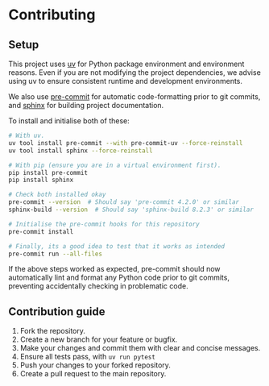 # Contributing

## Setup

This project uses [uv](https://docs.astral.sh/uv/) for Python package environment and
environment reasons. Even if you are not modifying the project dependencies, we advise
using uv to ensure consistent runtime and development environments.

We also use [pre-commit](https://pre-commit.com/) for automatic code-formatting prior 
to git commits, and [sphinx](https://www.sphinx-doc.org/en/master/index.html) for building
project documentation. 

To install and initialise both of these:

```sh
# With uv.
uv tool install pre-commit --with pre-commit-uv --force-reinstall
uv tool install sphinx --force-reinstall

# With pip (ensure you are in a virtual environment first).
pip install pre-commit
pip install sphinx

# Check both installed okay
pre-commit --version  # Should say 'pre-commit 4.2.0' or similar
sphinx-build --version  # Should say 'sphinx-build 8.2.3' or similar

# Initialise the pre-commit hooks for this repository
pre-commit install

# Finally, its a good idea to test that it works as intended
pre-commit run --all-files
```

If the above steps worked as expected, pre-commit should now automatically 
lint and format any Python code prior to git commits, preventing accidentally
checking in problematic code.


## Contribution guide

1. Fork the repository.
2. Create a new branch for your feature or bugfix.
3. Make your changes and commit them with clear and concise messages.
4. Ensure all tests pass, with `uv run pytest`
5. Push your changes to your forked repository.
6. Create a pull request to the main repository.



